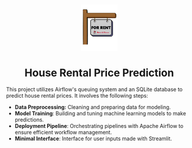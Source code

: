 <p align = 'center'>
<img width=100 src='reports/giphy.gif'>
</p>

<h1 align= 'center'>House Rental Price Prediction</h1>

This project utilizes Airflow's queuing system and an SQLite database to predict house rental prices. It involves the following steps:

- **Data Preprocessing:** Cleaning and preparing data for modeling.
- **Model Training**: Building and tuning machine learning models to make predictions.
- **Deployment Pipeline**: Orchestrating pipelines with Apache Airflow to ensure efficient workflow management.
- **Minimal Interface**: Interface for user inputs made with Streamlit.

<!-- <h2>Running</h2> -->
